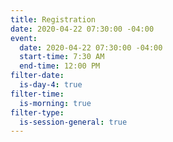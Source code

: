 ```yaml
---
title: Registration
date: 2020-04-22 07:30:00 -04:00
event:
  date: 2020-04-22 07:30:00 -04:00
  start-time: 7:30 AM
  end-time: 12:00 PM
filter-date:
  is-day-4: true
filter-time:
  is-morning: true
filter-type:
  is-session-general: true
---
```


